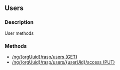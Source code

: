 ## Users
### Description
User methods
### Methods
- [ /ng/{orgUuid}/rasp/users (GET) ]( ./046535bdb2341151bbaf17b3f2234775.md)
- [ /ng/{orgUuid}/rasp/users/{userUid}/access (PUT) ]( ./c098faf713e877a06c6ed8f1c99918c5.md)
